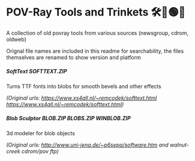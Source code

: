 # POV-Ray Tools and Trinkets 🛠️🔺🟢💎
A collection of old povray tools from various sources (newsgroup, cdrom, oldweb)

Orignal file names are included in this readme for searchability, the files themselves are renamed to show version and platform

##### SoftText SOFTTEXT.ZIP
Turns TTF fonts into blobs for smooth bevels and other effects

_(Original urls: https://www.xs4all.nl/~remcodek/softtext.html https://www.xs4all.nl/~remcodek/softtext.html)_

##### Blob Sculptor BLOB.ZIP BLOBS.ZIP WINBLOB.ZIP
3d modeler for blob objects

_(Original urls: http://www.uni-jena.de/~p6sepa/software.htm and walnut-creek cdrom/pov ftp)_
